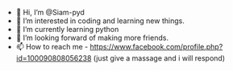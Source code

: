 - 👋 Hi, I’m @Siam-pyd
- 👀 I’m interested in coding and learning new things.
- 🌱 I’m currently learning python
- 💞️ I’m looking forward of making more friends.
- 📫 How to reach me - https://www.facebook.com/profile.php?id=100090808056238 (just give a massage and i will respond)

<!---
Siam-pyd/Siam-pyd is a ✨ special ✨ repository because its `README.md` (this file) appears on your GitHub profile.
You can click the Preview link to take a look at your changes.
--->
